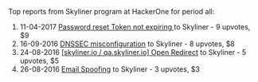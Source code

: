 Top reports from Skyliner program at HackerOne for period all:

1. 11-04-2017 [Password reset Token not expiring ](https://hackerone.com/reports/220185) to Skyliner - 9 upvotes, $9
2. 16-09-2016 [DNSSEC misconfiguration](https://hackerone.com/reports/169704) to Skyliner - 8 upvotes, $8
3. 24-08-2016 [[skyliner.io / qa.skyliner.io] Open Redirect](https://hackerone.com/reports/163124) to Skyliner - 5 upvotes, $5
4. 26-08-2016 [Email Spoofing](https://hackerone.com/reports/163526) to Skyliner - 3 upvotes, $3
